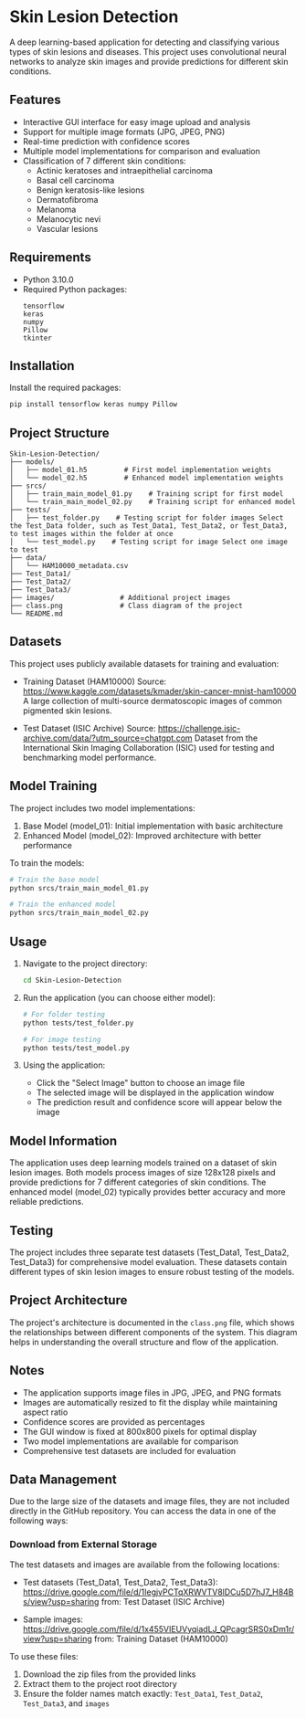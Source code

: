 # Skin Lesion Detection

A deep learning-based application for detecting and classifying various types of skin lesions and diseases. This project uses convolutional neural networks to analyze skin images and provide predictions for different skin conditions.

## Features

- Interactive GUI interface for easy image upload and analysis
- Support for multiple image formats (JPG, JPEG, PNG)
- Real-time prediction with confidence scores
- Multiple model implementations for comparison and evaluation
- Classification of 7 different skin conditions:
  - Actinic keratoses and intraepithelial carcinoma
  - Basal cell carcinoma
  - Benign keratosis-like lesions
  - Dermatofibroma
  - Melanoma
  - Melanocytic nevi
  - Vascular lesions

## Requirements

- Python 3.10.0
- Required Python packages:
  ```
  tensorflow
  keras
  numpy
  Pillow
  tkinter
  ```

## Installation

 Install the required packages:
   ```bash
   pip install tensorflow keras numpy Pillow
   ```

## Project Structure

```
Skin-Lesion-Detection/
├── models/
│   ├── model_01.h5         # First model implementation weights
│   └── model_02.h5         # Enhanced model implementation weights
├── srcs/
│   ├── train_main_model_01.py    # Training script for first model
│   └── train_main_model_02.py    # Training script for enhanced model
├── tests/
│   ├── test_folder.py    # Testing script for folder images Select the Test_Data folder, such as Test_Data1, Test_Data2, or Test_Data3, to test images within the folder at once
│   └── test_model.py    # Testing script for image Select one image to test
├── data/                   
│   └── HAM10000_metadata.csv
├── Test_Data1/          
├── Test_Data2/            
├── Test_Data3/            
├── images/                # Additional project images
├── class.png              # Class diagram of the project
└── README.md
```
## Datasets
This project uses publicly available datasets for training and evaluation:

- Training Dataset (HAM10000)
Source: https://www.kaggle.com/datasets/kmader/skin-cancer-mnist-ham10000
A large collection of multi-source dermatoscopic images of common pigmented skin lesions.

- Test Dataset (ISIC Archive)
Source: https://challenge.isic-archive.com/data/?utm_source=chatgpt.com
Dataset from the International Skin Imaging Collaboration (ISIC) used for testing and benchmarking model performance.


## Model Training

The project includes two model implementations:
1. Base Model (model_01): Initial implementation with basic architecture
2. Enhanced Model (model_02): Improved architecture with better performance

To train the models:
```bash
# Train the base model
python srcs/train_main_model_01.py

# Train the enhanced model
python srcs/train_main_model_02.py
```

## Usage

1. Navigate to the project directory:
   ```bash
   cd Skin-Lesion-Detection
   ```

2. Run the application (you can choose either model):
   ```bash
   # For folder testing
   python tests/test_folder.py
   
   # For image testing
   python tests/test_model.py
   ```

3. Using the application:
   - Click the "Select Image" button to choose an image file
   - The selected image will be displayed in the application window
   - The prediction result and confidence score will appear below the image

## Model Information

The application uses deep learning models trained on a dataset of skin lesion images. Both models process images of size 128x128 pixels and provide predictions for 7 different categories of skin conditions. The enhanced model (model_02) typically provides better accuracy and more reliable predictions.

## Testing

The project includes three separate test datasets (Test_Data1, Test_Data2, Test_Data3) for comprehensive model evaluation. These datasets contain different types of skin lesion images to ensure robust testing of the models.

## Project Architecture

The project's architecture is documented in the `class.png` file, which shows the relationships between different components of the system. This diagram helps in understanding the overall structure and flow of the application.

## Notes

- The application supports image files in JPG, JPEG, and PNG formats
- Images are automatically resized to fit the display while maintaining aspect ratio
- Confidence scores are provided as percentages
- The GUI window is fixed at 800x800 pixels for optimal display
- Two model implementations are available for comparison
- Comprehensive test datasets are included for evaluation

## Data Management

Due to the large size of the datasets and image files, they are not included directly in the GitHub repository. You can access the data in one of the following ways:

### Download from External Storage

The test datasets and images are available from the following locations:
- Test datasets (Test_Data1, Test_Data2, Test_Data3): https://drive.google.com/file/d/1IegjvPCTqXRWVTV8lDCu5D7hJ7_H84Bs/view?usp=sharing
from: Test Dataset (ISIC Archive) 
  
- Sample images: https://drive.google.com/file/d/1x455VIEUVyqiadLJ_QPcagrSRS0xDm1r/view?usp=sharing
from: Training Dataset (HAM10000)

To use these files:
1. Download the zip files from the provided links
2. Extract them to the project root directory
3. Ensure the folder names match exactly: `Test_Data1`, `Test_Data2`, `Test_Data3`, and `images`
